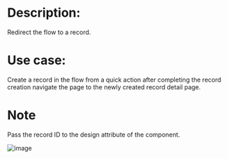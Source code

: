 # Description:
Redirect the flow to a record.

# Use case:
Create a record in the flow from a quick action after completing the record creation navigate the page to the newly created record detail page.

# Note
Pass the record ID to the design attribute of the component.

![image](https://user-images.githubusercontent.com/67360339/105695441-1b858d80-5f28-11eb-9eaa-3a2f542b2036.png)
